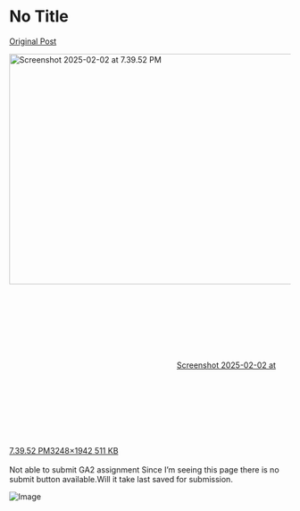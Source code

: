 # No Title

[Original Post](https://discourse.onlinedegree.iitm.ac.in/t/161120/156)

<p><div class="lightbox-wrapper"><a class="lightbox" href="https://europe1.discourse-cdn.com/flex013/uploads/iitm/original/3X/6/a/6a387d5a662e4b1ce11d98a7f25522b6202b54cd.jpeg" data-download-href="/uploads/short-url/f9FDHIZObmSQ4HmBprdkM3oZWrz.jpeg?dl=1" title="Screenshot 2025-02-02 at 7.39.52 PM" rel="noopener nofollow ugc"><img src="https://europe1.discourse-cdn.com/flex013/uploads/iitm/optimized/3X/6/a/6a387d5a662e4b1ce11d98a7f25522b6202b54cd_2_690x412.jpeg" alt="Screenshot 2025-02-02 at 7.39.52 PM" data-base62-sha1="f9FDHIZObmSQ4HmBprdkM3oZWrz" width="690" height="412" srcset="https://europe1.discourse-cdn.com/flex013/uploads/iitm/optimized/3X/6/a/6a387d5a662e4b1ce11d98a7f25522b6202b54cd_2_690x412.jpeg, https://europe1.discourse-cdn.com/flex013/uploads/iitm/optimized/3X/6/a/6a387d5a662e4b1ce11d98a7f25522b6202b54cd_2_1035x618.jpeg 1.5x, https://europe1.discourse-cdn.com/flex013/uploads/iitm/optimized/3X/6/a/6a387d5a662e4b1ce11d98a7f25522b6202b54cd_2_1380x824.jpeg 2x" data-dominant-color="EDEDEF"><div class="meta"><svg class="fa d-icon d-icon-far-image svg-icon" aria-hidden="true"><use href="#far-image"></use></svg><span class="filename">Screenshot 2025-02-02 at 7.39.52 PM</span><span class="informations">3248×1942 511 KB</span><svg class="fa d-icon d-icon-discourse-expand svg-icon" aria-hidden="true"><use href="#discourse-expand"></use></svg></div></a></div><br>
Not able to submit GA2 assignment Since I’m seeing this page there is no submit   button available.Will it take last saved for  submission.</p>

![Image](https://europe1.discourse-cdn.com/flex013/uploads/iitm/optimized/3X/6/a/6a387d5a662e4b1ce11d98a7f25522b6202b54cd_2_690x412.jpeg)